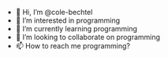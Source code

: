 - 👋 Hi, I’m @cole-bechtel
- 👀 I’m interested in programming
- 🌱 I’m currently learning programming
- 💞️ I’m looking to collaborate on programming
- 📫 How to reach me programming?

<!---
cole-bechtel/cole-bechtel is a ✨ special ✨ repository because its `README.md` (this file) appears on your GitHub profile.
You can click the Preview link to take a look at your changes.
--->
